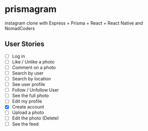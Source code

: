 # prismagram

instagram clone with Express + Prisma + React + React Native and NomadCoders

## User Stories

- [ ] Log in
- [ ] Like / Unlike a photo
- [ ] Comment on a photo
- [ ] Search by user
- [ ] Search by location
- [ ] See user profile
- [ ] Follow / Unfollow User
- [ ] See the full photo
- [ ] Edit my profile
- [x] Create account
- [ ] Upload a photo
- [ ] Edit the photo (Delete)
- [ ] See the feed
